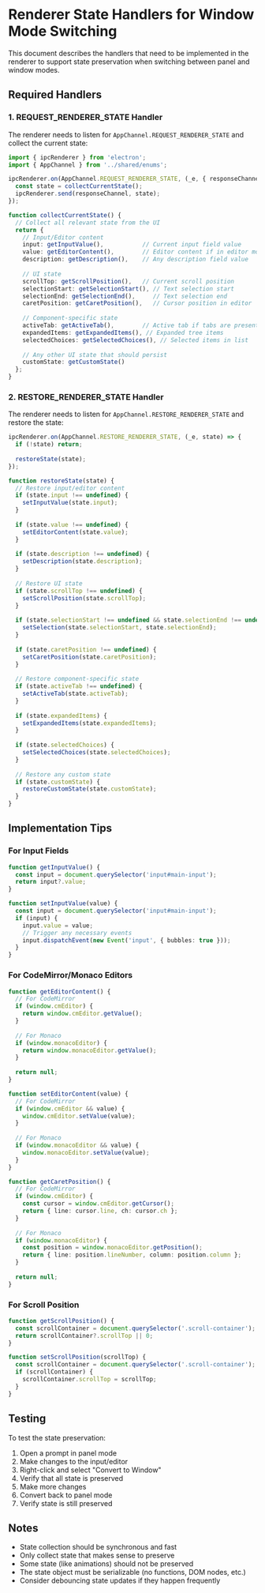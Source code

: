 # Renderer State Handlers for Window Mode Switching

This document describes the handlers that need to be implemented in the renderer to support state preservation when switching between panel and window modes.

## Required Handlers

### 1. REQUEST_RENDERER_STATE Handler

The renderer needs to listen for `AppChannel.REQUEST_RENDERER_STATE` and collect the current state:

```typescript
import { ipcRenderer } from 'electron';
import { AppChannel } from '../shared/enums';

ipcRenderer.on(AppChannel.REQUEST_RENDERER_STATE, (_e, { responseChannel }) => {
  const state = collectCurrentState();
  ipcRenderer.send(responseChannel, state);
});

function collectCurrentState() {
  // Collect all relevant state from the UI
  return {
    // Input/Editor content
    input: getInputValue(),           // Current input field value
    value: getEditorContent(),        // Editor content if in editor mode
    description: getDescription(),    // Any description field value
    
    // UI state
    scrollTop: getScrollPosition(),   // Current scroll position
    selectionStart: getSelectionStart(), // Text selection start
    selectionEnd: getSelectionEnd(),     // Text selection end
    caretPosition: getCaretPosition(),   // Cursor position in editor
    
    // Component-specific state
    activeTab: getActiveTab(),        // Active tab if tabs are present
    expandedItems: getExpandedItems(), // Expanded tree items
    selectedChoices: getSelectedChoices(), // Selected items in list
    
    // Any other UI state that should persist
    customState: getCustomState()
  };
}
```

### 2. RESTORE_RENDERER_STATE Handler

The renderer needs to listen for `AppChannel.RESTORE_RENDERER_STATE` and restore the state:

```typescript
ipcRenderer.on(AppChannel.RESTORE_RENDERER_STATE, (_e, state) => {
  if (!state) return;
  
  restoreState(state);
});

function restoreState(state) {
  // Restore input/editor content
  if (state.input !== undefined) {
    setInputValue(state.input);
  }
  
  if (state.value !== undefined) {
    setEditorContent(state.value);
  }
  
  if (state.description !== undefined) {
    setDescription(state.description);
  }
  
  // Restore UI state
  if (state.scrollTop !== undefined) {
    setScrollPosition(state.scrollTop);
  }
  
  if (state.selectionStart !== undefined && state.selectionEnd !== undefined) {
    setSelection(state.selectionStart, state.selectionEnd);
  }
  
  if (state.caretPosition !== undefined) {
    setCaretPosition(state.caretPosition);
  }
  
  // Restore component-specific state
  if (state.activeTab !== undefined) {
    setActiveTab(state.activeTab);
  }
  
  if (state.expandedItems) {
    setExpandedItems(state.expandedItems);
  }
  
  if (state.selectedChoices) {
    setSelectedChoices(state.selectedChoices);
  }
  
  // Restore any custom state
  if (state.customState) {
    restoreCustomState(state.customState);
  }
}
```

## Implementation Tips

### For Input Fields
```typescript
function getInputValue() {
  const input = document.querySelector('input#main-input');
  return input?.value;
}

function setInputValue(value) {
  const input = document.querySelector('input#main-input');
  if (input) {
    input.value = value;
    // Trigger any necessary events
    input.dispatchEvent(new Event('input', { bubbles: true }));
  }
}
```

### For CodeMirror/Monaco Editors
```typescript
function getEditorContent() {
  // For CodeMirror
  if (window.cmEditor) {
    return window.cmEditor.getValue();
  }
  
  // For Monaco
  if (window.monacoEditor) {
    return window.monacoEditor.getValue();
  }
  
  return null;
}

function setEditorContent(value) {
  // For CodeMirror
  if (window.cmEditor && value) {
    window.cmEditor.setValue(value);
  }
  
  // For Monaco
  if (window.monacoEditor && value) {
    window.monacoEditor.setValue(value);
  }
}

function getCaretPosition() {
  // For CodeMirror
  if (window.cmEditor) {
    const cursor = window.cmEditor.getCursor();
    return { line: cursor.line, ch: cursor.ch };
  }
  
  // For Monaco
  if (window.monacoEditor) {
    const position = window.monacoEditor.getPosition();
    return { line: position.lineNumber, column: position.column };
  }
  
  return null;
}
```

### For Scroll Position
```typescript
function getScrollPosition() {
  const scrollContainer = document.querySelector('.scroll-container');
  return scrollContainer?.scrollTop || 0;
}

function setScrollPosition(scrollTop) {
  const scrollContainer = document.querySelector('.scroll-container');
  if (scrollContainer) {
    scrollContainer.scrollTop = scrollTop;
  }
}
```

## Testing

To test the state preservation:

1. Open a prompt in panel mode
2. Make changes to the input/editor
3. Right-click and select "Convert to Window"
4. Verify that all state is preserved
5. Make more changes
6. Convert back to panel mode
7. Verify state is still preserved

## Notes

- State collection should be synchronous and fast
- Only collect state that makes sense to preserve
- Some state (like animations) should not be preserved
- The state object must be serializable (no functions, DOM nodes, etc.)
- Consider debouncing state updates if they happen frequently